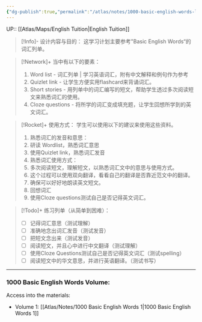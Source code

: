 ```yaml
---
{"dg-publish":true,"permalink":"/atlas/notes/1000-basic-english-words-learning-program/","tags":["BEW","Tuition/English"]}
---
```


UP:: [[Atlas/Maps/English Tuition\|English Tuition]]

> [!Info]- 设计内容与目的：
这学习计划主要参考"Basic English Words“的词汇列单。

> [!Network]+ 当中有以下的要素：
> 1. Word list - 词汇列单 | 学习英语词汇，附有中文解释和例句作为参考
> 2. Quizlet link - 让学生方便实用flashcard来背诵词汇。
> 3. Short stories - 用列单中的词汇编写的短文，帮助学生透过多次阅读短文来熟悉词汇的使用。
> 4. Cloze questions - 将所学的词汇变成填充题，让学生回想所学到的英文词汇。

> [!Rocket]+ 使用方式：
学生可以使用以下的建议来使用这些资料。
> 1. 熟悉词汇的发音和意思：
>	1. 研读 Wordlist，熟悉词汇意思
>	2. 使用Quizlet link，熟悉词汇发音
> 2. 熟悉词汇使用方式：
>	1. 多次阅读短文，理解短文，以熟悉词汇文中的意思与使用方式。
>	2. 这个过程可以使用双向翻译，看看自己的翻译是否靠近范文中的翻译。
>	3. 确保可以好好地朗读英文短文。
> 3. 回想词汇
>	1. 使用Cloze questions测试自己是否记得英文词汇。

> [!Todo]+ 练习列单（从简单到困难）：
>- [ ] 记得词汇意思（测试理解）
> - [ ] 准确地念出词汇发音（测试发音）
> - [ ] 把短文念出来（测试发音）
> - [ ] 阅读短文，并且心中进行中文翻译（测试理解）
> - [ ] 使用Cloze Questions测试自己是否记得英文词汇（测试spelling）
> - [ ] 阅读短文中的华文意思，并进行英语翻译。（测试书写）

---
### 1000 Basic English Words Volume:
Access into the materials:
- Volume 1: [[Atlas/Notes/1000 Basic English Words 1\|1000 Basic English Words 1]]